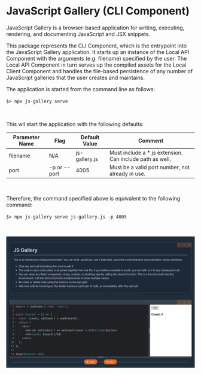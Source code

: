 # JavaScript Gallery (CLI Component)

JavaScript Gallery is a browser-based application for writing, executing, rendering, and documenting JavaScript and JSX snippets.  

This package represents the CLI Component, which is the entrypoint into the JavaScript Gallery application.  It starts up an instance of the Local API Component with the arguments (e.g. filename) specified by the user.  The Local API Component in turn serves up the compiled assets for the Local Client Component and handles the file-based persistence of any number of JavaScript galleries that the user creates and maintains.

The application is started from the command line as follows:

`$> npx js-gallery serve`

<br/>

This wll start the application with the following defaults:

| Parameter Name | Flag         | Default Value | Comment                                                  |
| -------------- | ------------ | ------------- | -------------------------------------------------------- |
| filename       | N/A          | js-gallery.js | Must include a *.js extension. Can include path as well. |
| port           | -p or --port | 4005          | Must be a valid port number, not already in use.         |

<br/>

Therefore, the command specified above is equivalent to the following command:

`$> npx js-gallery serve js-gallery.js -p 4005`

<br/>

![](../../images/default.png)

